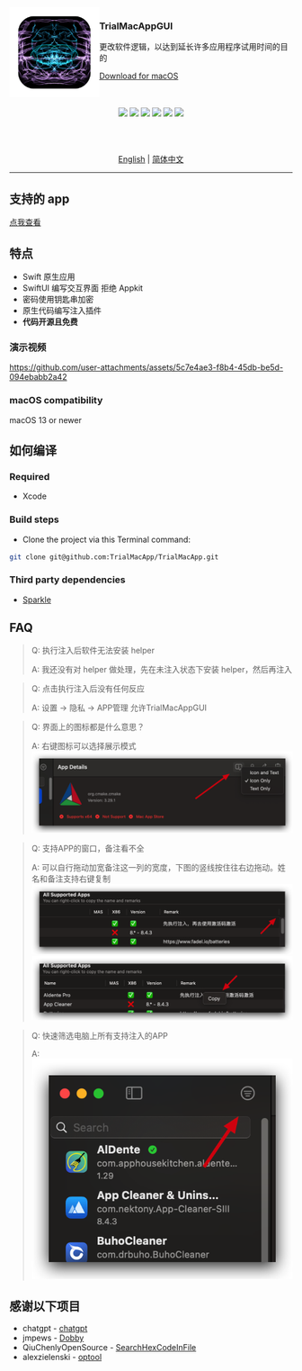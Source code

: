 <img src="./TrialMacAppGUI/Assets.xcassets/AppIcon.appiconset/icon_1024X1024 1.png" width="160" alt="App icon" align="left"/>

<div>
<h3>TrialMacAppGUI</h3>
<p>更改软件逻辑，以达到延长许多应用程序试用时间的目的</p>
<a href="https://github.com/TrialMacApp/TrialMacApp/releases/latest">Download for macOS</a>
</div>

<br/>
<br/>

<div align="center">

![](https://img.shields.io/github/downloads/TrialMacApp/TrialMacApp/total.svg?style=flat)
![](https://img.shields.io/github/release-pre/TrialMacApp/TrialMacApp.svg?style=flat)
![](https://img.shields.io/badge/platform-macOS-blue.svg?style=flat)
![](https://img.shields.io/github/license/TrialMacApp/TrialMacApp)
![](https://img.shields.io/github/stars/TrialMacApp/TrialMacApp)
![](https://img.shields.io/github/forks/TrialMacApp/TrialMacApp)

<br/>
<br/>

<a href="readme.md">English</a> | <a href="readme_zh-Hans.md">简体中文</a>

</div>

<hr>

## 支持的 app

<a href="app.md">点我查看</a>

## 特点

- Swift 原生应用
- SwiftUI 编写交互界面 拒绝 Appkit
- 密码使用钥匙串加密
- 原生代码编写注入插件
- **代码开源且免费**

### 演示视频

https://github.com/user-attachments/assets/5c7e4ae3-f8b4-45db-be5d-094ebabb2a42

### macOS compatibility

macOS 13 or newer

## 如何编译

### Required

- Xcode

### Build steps

- Clone the project via this Terminal command:

```sh
git clone git@github.com:TrialMacApp/TrialMacApp.git
```

### Third party dependencies

- [Sparkle](https://github.com/sparkle-project/Sparkle)

## FAQ

> Q: 执行注入后软件无法安装 helper
>
> A: 我还没有对 helper 做处理，先在未注入状态下安装 helper，然后再注入

> Q: 点击执行注入后没有任何反应
>
> A: 设置 -> 隐私 -> APP管理  允许TrialMacAppGUI

> Q: 界面上的图标都是什么意思？
>
> A: 右键图标可以选择展示模式
> ![](images/1.png)

> Q: 支持APP的窗口，备注看不全
>
> A: 可以自行拖动加宽备注这一列的宽度，下图的竖线按住往右边拖动。姓名和备注支持右键复制
> ![](images/2.png)
> ![](images/3.png)

> Q: 快速筛选电脑上所有支持注入的APP
>
> A: ![](images/4.png)


## 感谢以下项目

- chatgpt - [chatgpt](https://chatgpt.com)
- jmpews - [Dobby](https://github.com/jmpews/Dobby)
- QiuChenlyOpenSource - [SearchHexCodeInFile](https://github.com/QiuChenlyOpenSource/SearchHexCodeInFile)
- alexzielenski - [optool](https://github.com/alexzielenski/optool)
